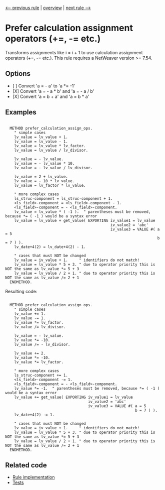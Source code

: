 [<-- previous rule](EqualsSignChainRule.md) | [overview](../rules.md) | [next rule -->](ComparisonOperatorRule.md)

# Prefer calculation assignment operators \(\+=, -= etc.\)

Transforms assignments like i = i \+ 1 to use calculation assignment operators \(\+=, -= etc.\).
This rule requires a NetWeaver version >= 7.54.

## Options

* \[ \] Convert 'a = - a' to 'a \*= -1'
* \[X\] Convert 'a = - a \* b' and 'a = - a / b'
* \[X\] Convert 'a = b \+ a' and 'a = b \* a'

## Examples


```ABAP

  METHOD prefer_calculation_assign_ops.
    " simple cases
    lv_value = lv_value + 1.
    lv_value = lv_value - 1.
    lv_value = lv_value * lv_factor.
    lv_value = lv_value / lv_divisor.

    lv_value = - lv_value.
    lv_value = - lv_value * 10.
    lv_value = - lv_value / lv_divisor.

    lv_value = 2 + lv_value.
    lv_value = - 10 * lv_value.
    lv_value = lv_factor * lv_value.

    " more complex cases
    ls_struc-component = ls_struc-component + 1.
    <ls_field>-component = <ls_field>-component - 1.
    <ls_field>-component = - <ls_field>-component.
    lv_value = lv_value * ( -1 ).  " parentheses must be removed, because *= ( -1 ) would be a syntax error
    lv_value = lv_value + get_value( EXPORTING iv_value1 = lv_value 
                                               iv_value2 = 'abc'    
                                               iv_value3 = VALUE #( a = 5
                                                                    b = 7 ) ). 
    lv_date+4(2) = lv_date+4(2) - 1.

    " cases that must NOT be changed
    lv_value = iv_value + 1.     " identifiers do not match!
    lv_value = lv_value * 5 + 3. " due to operator priority this is NOT the same as lv_value *= 5 + 3
    lv_value = lv_value / 2 + 1. " due to operator priority this is NOT the same as lv_value /= 2 + 1
  ENDMETHOD.
```

Resulting code:

```ABAP

  METHOD prefer_calculation_assign_ops.
    " simple cases
    lv_value += 1.
    lv_value -= 1.
    lv_value *= lv_factor.
    lv_value /= lv_divisor.

    lv_value = - lv_value.
    lv_value *= -10.
    lv_value /= - lv_divisor.

    lv_value += 2.
    lv_value *= -10.
    lv_value *= lv_factor.

    " more complex cases
    ls_struc-component += 1.
    <ls_field>-component -= 1.
    <ls_field>-component = - <ls_field>-component.
    lv_value *= -1.  " parentheses must be removed, because *= ( -1 ) would be a syntax error
    lv_value += get_value( EXPORTING iv_value1 = lv_value
                                     iv_value2 = 'abc'
                                     iv_value3 = VALUE #( a = 5
                                                          b = 7 ) ).
    lv_date+4(2) -= 1.

    " cases that must NOT be changed
    lv_value = iv_value + 1.     " identifiers do not match!
    lv_value = lv_value * 5 + 3. " due to operator priority this is NOT the same as lv_value *= 5 + 3
    lv_value = lv_value / 2 + 1. " due to operator priority this is NOT the same as lv_value /= 2 + 1
  ENDMETHOD.
```

## Related code

* [Rule implementation](../../com.sap.adt.abapcleaner/src/com/sap/adt/abapcleaner/rules/syntax/CalculationAssignmentRule.java)
* [Tests](../../test/com.sap.adt.abapcleaner.test/src/com/sap/adt/abapcleaner/rules/syntax/CalculationAssignmentTest.java)


